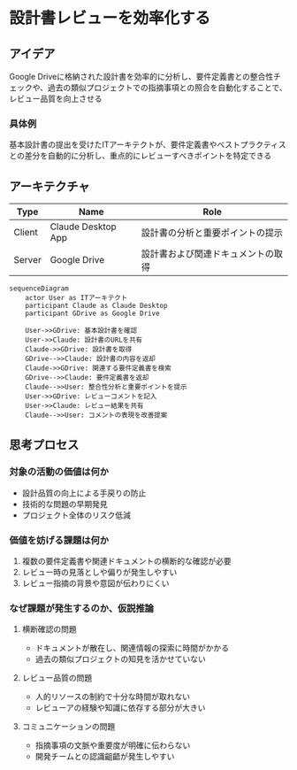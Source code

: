 # 設計書レビューを効率化する

## アイデア
Google Driveに格納された設計書を効率的に分析し、要件定義書との整合性チェックや、過去の類似プロジェクトでの指摘事項との照合を自動化することで、レビュー品質を向上させる

### 具体例
基本設計書の提出を受けたITアーキテクトが、要件定義書やベストプラクティスとの差分を自動的に分析し、重点的にレビューすべきポイントを特定できる

## アーキテクチャ
| Type | Name | Role |
|--|--|--|
| Client | Claude Desktop App | 設計書の分析と重要ポイントの提示 |
| Server | Google Drive | 設計書および関連ドキュメントの取得 |

```mermaid
sequenceDiagram
    actor User as ITアーキテクト
    participant Claude as Claude Desktop
    participant GDrive as Google Drive

    User->>GDrive: 基本設計書を確認
    User->>Claude: 設計書のURLを共有
    Claude->>GDrive: 設計書を取得
    GDrive-->>Claude: 設計書の内容を返却
    Claude->>GDrive: 関連する要件定義書を検索
    GDrive-->>Claude: 要件定義書を返却
    Claude-->>User: 整合性分析と重要ポイントを提示
    User->>GDrive: レビューコメントを記入
    User->>Claude: レビュー結果を共有
    Claude-->>User: コメントの表現を改善提案
```

## 思考プロセス

### 対象の活動の価値は何か
- 設計品質の向上による手戻りの防止<br>
- 技術的な問題の早期発見<br>
- プロジェクト全体のリスク低減

### 価値を妨げる課題は何か
1. 複数の要件定義書や関連ドキュメントの横断的な確認が必要<br>
2. レビュー時の見落としや偏りが発生しやすい<br>
3. レビュー指摘の背景や意図が伝わりにくい<br>

### なぜ課題が発生するのか、仮説推論
1. 横断確認の問題
    - ドキュメントが散在し、関連情報の探索に時間がかかる
    - 過去の類似プロジェクトの知見を活かせていない<br>

2. レビュー品質の問題
    - 人的リソースの制約で十分な時間が取れない
    - レビューアの経験や知識に依存する部分が大きい<br>

3. コミュニケーションの問題
    - 指摘事項の文脈や重要度が明確に伝わらない
    - 開発チームとの認識齟齬が発生しやすい